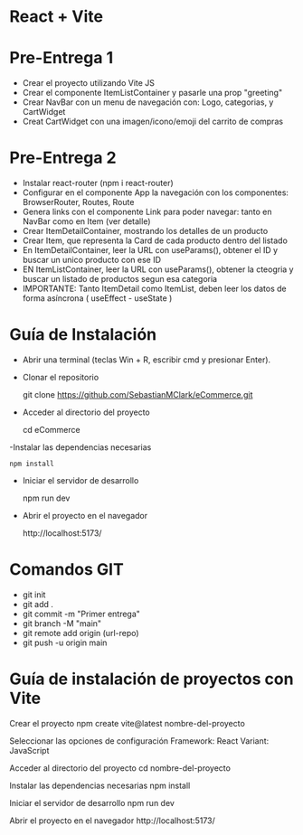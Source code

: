 # React + Vite

# Pre-Entrega 1

- Crear el proyecto utilizando Vite JS
- Crear el componente ItemListContainer y pasarle una prop "greeting"
- Crear NavBar con un menu de navegación con: Logo, categorias, y CartWidget
- Creat CartWidget con una imagen/icono/emoji del carrito de compras

# Pre-Entrega 2

 - Instalar react-router (npm i react-router)
 - Configurar en el componente App la navegación con los componentes: BrowserRouter, Routes, Route
 - Genera links con el componente Link para poder navegar: tanto en NavBar como en Item (ver detalle)
 - Crear ItemDetailContainer, mostrando los detalles de un producto
 - Crear Item, que representa la Card de cada producto dentro del listado
 - En ItemDetailContainer, leer la URL con useParams(), obtener el ID y buscar un unico producto con ese ID
 - EN ItemListContainer, leer la URL con useParams(), obtener la cteogria y buscar un listado de productos segun esa categoria
 - IMPORTANTE: Tanto ItemDetail como ItemList, deben leer los datos de forma asíncrona ( useEffect - useState )

# Guía de Instalación

- Abrir una terminal (teclas Win + R, escribir cmd y presionar Enter).

- Clonar el repositorio

    git clone https://github.com/SebastianMClark/eCommerce.git

- Acceder al directorio del proyecto

    cd eCommerce

-Instalar las dependencias necesarias

    npm install

- Iniciar el servidor de desarrollo

    npm run dev

- Abrir el proyecto en el navegador

    http://localhost:5173/

# Comandos GIT

- git init
- git add .
- git commit -m "Primer entrega"
- git branch -M "main"
- git remote add origin (url-repo)
- git push -u origin main

# Guía de instalación de proyectos con Vite

Crear el proyecto
npm create vite@latest nombre-del-proyecto

Seleccionar las opciones de configuración
Framework: React
Variant: JavaScript

Acceder al directorio del proyecto
cd nombre-del-proyecto

Instalar las dependencias necesarias
npm install

Iniciar el servidor de desarrollo
npm run dev

Abrir el proyecto en el navegador
http://localhost:5173/